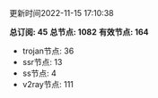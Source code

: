 更新时间2022-11-15 17:10:38

**总订阅: 45**
**总节点: 1082**
**有效节点: 164**
- trojan节点: 36
- ssr节点: 13
- ss节点: 4
- v2ray节点: 111
